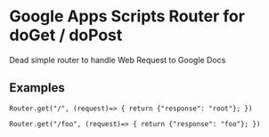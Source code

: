 # Google Apps Scripts Router for doGet / doPost 

Dead simple router to handle Web Request to Google Docs

## Examples

```
Router.get("/", (request)=> { return {"response": "root"}; })
```

```
Router.get("/foo", (request)=> { return {"response": "foo"}; })
```
